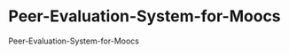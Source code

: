 Peer-Evaluation-System-for-Moocs
================================

Peer-Evaluation-System-for-Moocs
